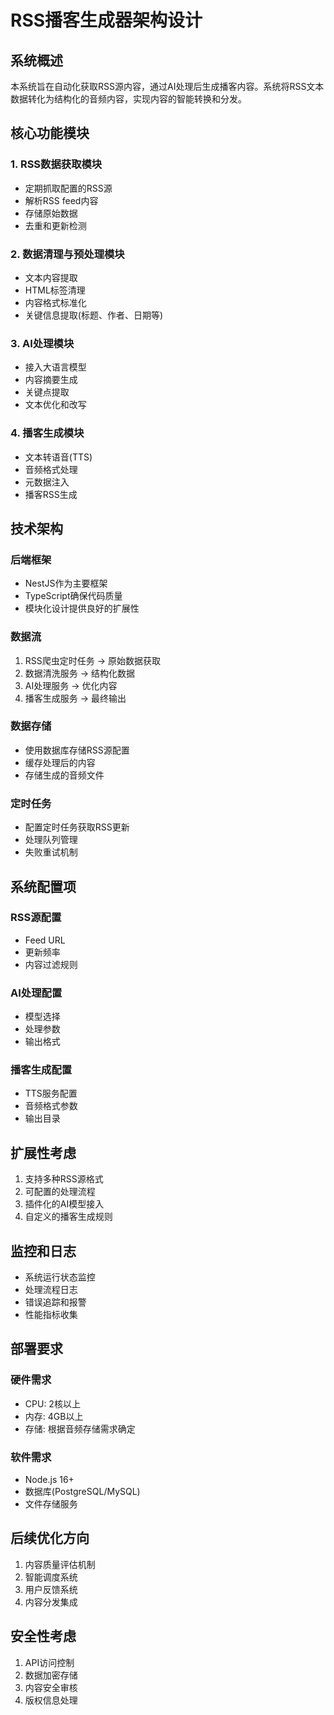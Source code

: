 # RSS播客生成器架构设计

## 系统概述

本系统旨在自动化获取RSS源内容，通过AI处理后生成播客内容。系统将RSS文本数据转化为结构化的音频内容，实现内容的智能转换和分发。

## 核心功能模块

### 1. RSS数据获取模块
- 定期抓取配置的RSS源
- 解析RSS feed内容
- 存储原始数据
- 去重和更新检测

### 2. 数据清理与预处理模块
- 文本内容提取
- HTML标签清理
- 内容格式标准化
- 关键信息提取(标题、作者、日期等)

### 3. AI处理模块
- 接入大语言模型
- 内容摘要生成
- 关键点提取
- 文本优化和改写

### 4. 播客生成模块
- 文本转语音(TTS)
- 音频格式处理
- 元数据注入
- 播客RSS生成

## 技术架构

### 后端框架
- NestJS作为主要框架
- TypeScript确保代码质量
- 模块化设计提供良好的扩展性

### 数据流
1. RSS爬虫定时任务 -> 原始数据获取
2. 数据清洗服务 -> 结构化数据
3. AI处理服务 -> 优化内容
4. 播客生成服务 -> 最终输出

### 数据存储
- 使用数据库存储RSS源配置
- 缓存处理后的内容
- 存储生成的音频文件

### 定时任务
- 配置定时任务获取RSS更新
- 处理队列管理
- 失败重试机制

## 系统配置项

### RSS源配置
- Feed URL
- 更新频率
- 内容过滤规则

### AI处理配置
- 模型选择
- 处理参数
- 输出格式

### 播客生成配置
- TTS服务配置
- 音频格式参数
- 输出目录

## 扩展性考虑

1. 支持多种RSS源格式
2. 可配置的处理流程
3. 插件化的AI模型接入
4. 自定义的播客生成规则

## 监控和日志

- 系统运行状态监控
- 处理流程日志
- 错误追踪和报警
- 性能指标收集

## 部署要求

### 硬件需求
- CPU: 2核以上
- 内存: 4GB以上
- 存储: 根据音频存储需求确定

### 软件需求
- Node.js 16+
- 数据库(PostgreSQL/MySQL)
- 文件存储服务

## 后续优化方向

1. 内容质量评估机制
2. 智能调度系统
3. 用户反馈系统
4. 内容分发集成

## 安全性考虑

1. API访问控制
2. 数据加密存储
3. 内容安全审核
4. 版权信息处理
